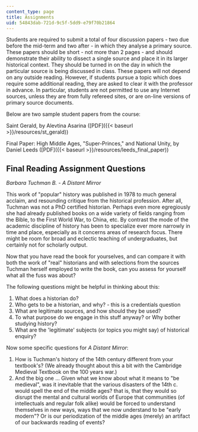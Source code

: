 ```yaml
---
content_type: page
title: Assignments
uid: 54843dab-721d-9c5f-5dd9-e79f70b21864
---
```


Students are required to submit a total of four discussion papers - two due before the mid-term and two after - in which they analyse a primary source. These papers should be short - not more than 2 pages - and should demonstrate their ability to dissect a single source and place it in its larger historical context. They should be turned in on the day in which the particular source is being discussed in class. These papers will not depend on any outside reading. However, if students pursue a topic which does require some additional reading, they are asked to clear it with the professor in advance. In particular, students are not permitted to use any Internet sources, unless they are from fully refereed sites, or are on-line versions of primary source documents.

Below are two sample student papers from the course:

Saint Gerald, by Alevtina Asarina ([PDF]({{< baseurl >}}/resources/st_gerald))

Final Paper: High Middle Ages, "Super-Princes," and National Unity, by Daniel Leeds ([PDF]({{< baseurl >}}/resources/leeds_final_paper))

Final Reading Assignment Questions
----------------------------------

_Barbara Tuchman B. - A Distant Mirror_

This work of "popular" history was published in 1978 to much general acclaim, and resounding critique from the historical profession. After all, Tuchman was not a PhD certified historian. Perhaps even more egregiously she had already published books on a wide variety of fields ranging from the Bible, to the First World War, to China, etc. By contrast the mode of the academic discipline of history has been to specialize ever more narrowly in time and place, especially as it concerns areas of research focus. There might be room for broad and eclectic teaching of undergraduates, but certainly not for scholarly output.

Now that you have read the book for yourselves, and can compare it with both the work of "real" historians and with selections from the sources Tuchman herself employed to write the book, can you assess for yourself what all the fuss was about?

The following questions might be helpful in thinking about this:

1.  What does a historian do?
2.  Who gets to be a historian, and why? - this is a credentials question
3.  What are legitimate sources, and how should they be used?
4.  To what purpose do we engage in this stuff anyway? or Why bother studying history?
5.  What are the 'legitimate' subjects (or topics you might say) of historical enquiry?

Now some specific questions for _A Distant Mirror_:

1.  How is Tuchman's history of the 14th century different from your textbook's? (We already thought about this a bit with the Cambridge Medieval Textbook on the 100 years war.)
2.  And the big one ... Given what we know about what it means to "be medieval", was it inevitable that the various disasters of the 14th c. would spell the end of the middle ages? that is, that they would so disrupt the mental and cultural worlds of Europe that communities (of intellectuals and regular folk alike) would be forced to understand themselves in new ways, ways that we now understand to be "early modern"? Or is our periodization of the middle ages (merely) an artifact of our backwards reading of events?